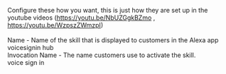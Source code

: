 Configure these how you want, this is just how they are set up in the youtube videos (https://youtu.be/NbUZGgkBZmo , https://youtu.be/WzpszZWmzpI)<br><br>
Name - Name of the skill that is displayed to customers in the Alexa app<br>
voicesignin hub<br>
Invocation Name - The name customers use to activate the skill.<br>
voice sign in<br>
